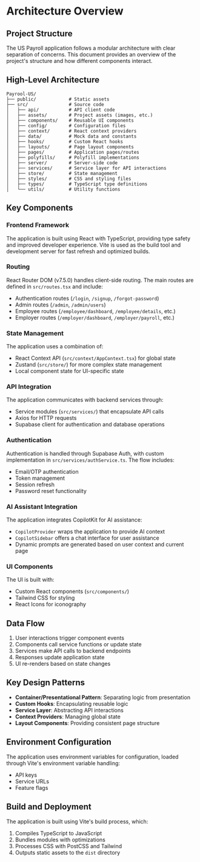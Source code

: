 # Architecture Overview

## Project Structure

The US Payroll application follows a modular architecture with clear separation of concerns. This document provides an overview of the project's structure and how different components interact.

## High-Level Architecture

```
Payrool-US/
├── public/            # Static assets
├── src/               # Source code
│   ├── api/           # API client code
│   ├── assets/        # Project assets (images, etc.)
│   ├── components/    # Reusable UI components
│   ├── config/        # Configuration files
│   ├── context/       # React context providers
│   ├── data/          # Mock data and constants
│   ├── hooks/         # Custom React hooks
│   ├── layouts/       # Page layout components
│   ├── pages/         # Application pages/routes
│   ├── polyfills/     # Polyfill implementations
│   ├── server/        # Server-side code
│   ├── services/      # Service layer for API interactions
│   ├── store/         # State management
│   ├── styles/        # CSS and styling files
│   ├── types/         # TypeScript type definitions
│   └── utils/         # Utility functions
```

## Key Components

### Frontend Framework

The application is built using React with TypeScript, providing type safety and improved developer experience. Vite is used as the build tool and development server for fast refresh and optimized builds.

### Routing

React Router DOM (v7.5.0) handles client-side routing. The main routes are defined in `src/routes.tsx` and include:

- Authentication routes (`/login`, `/signup`, `/forgot-password`)
- Admin routes (`/admin`, `/admin/users`)
- Employee routes (`/employee/dashboard`, `/employee/details`, etc.)
- Employer routes (`/employer/dashboard`, `/employer/payroll`, etc.)

### State Management

The application uses a combination of:

- React Context API (`src/context/AppContext.tsx`) for global state
- Zustand (`src/store/`) for more complex state management
- Local component state for UI-specific state

### API Integration

The application communicates with backend services through:

- Service modules (`src/services/`) that encapsulate API calls
- Axios for HTTP requests
- Supabase client for authentication and database operations

### Authentication

Authentication is handled through Supabase Auth, with custom implementation in `src/services/authService.ts`. The flow includes:

- Email/OTP authentication
- Token management
- Session refresh
- Password reset functionality

### AI Assistant Integration

The application integrates CopilotKit for AI assistance:

- `CopilotProvider` wraps the application to provide AI context
- `CopilotSidebar` offers a chat interface for user assistance
- Dynamic prompts are generated based on user context and current page

### UI Components

The UI is built with:

- Custom React components (`src/components/`)
- Tailwind CSS for styling
- React Icons for iconography

## Data Flow

1. User interactions trigger component events
2. Components call service functions or update state
3. Services make API calls to backend endpoints
4. Responses update application state
5. UI re-renders based on state changes

## Key Design Patterns

- **Container/Presentational Pattern**: Separating logic from presentation
- **Custom Hooks**: Encapsulating reusable logic
- **Service Layer**: Abstracting API interactions
- **Context Providers**: Managing global state
- **Layout Components**: Providing consistent page structure

## Environment Configuration

The application uses environment variables for configuration, loaded through Vite's environment variable handling:

- API keys
- Service URLs
- Feature flags

## Build and Deployment

The application is built using Vite's build process, which:

1. Compiles TypeScript to JavaScript
2. Bundles modules with optimizations
3. Processes CSS with PostCSS and Tailwind
4. Outputs static assets to the `dist` directory

